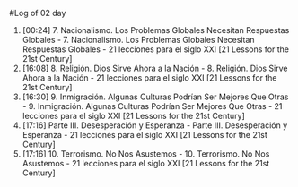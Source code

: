 #Log of 02 day

1. [00:24] 7. Nacionalismo. Los Problemas Globales Necesitan Respuestas Globales - 7. Nacionalismo. Los Problemas Globales Necesitan Respuestas Globales - 21 lecciones para el siglo XXI [21 Lessons for the 21st Century]
1. [16:08] 8. Religión. Dios Sirve Ahora a la Nación - 8. Religión. Dios Sirve Ahora a la Nación - 21 lecciones para el siglo XXI [21 Lessons for the 21st Century]
1. [16:30] 9. Inmigración. Algunas Culturas Podrían Ser Mejores Que Otras - 9. Inmigración. Algunas Culturas Podrían Ser Mejores Que Otras - 21 lecciones para el siglo XXI [21 Lessons for the 21st Century]
1. [17:16] Parte III. Desesperación y Esperanza - Parte III. Desesperación y Esperanza - 21 lecciones para el siglo XXI [21 Lessons for the 21st Century]
1. [17:16] 10. Terrorismo. No Nos Asustemos - 10. Terrorismo. No Nos Asustemos - 21 lecciones para el siglo XXI [21 Lessons for the 21st Century]
